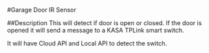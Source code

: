 #Garage Door IR Sensor

##Description
This will detect if door is open or closed. If the door is opened it will send a message to a KASA TPLink smart switch.

It will have Cloud API and Local API to detect the switch.